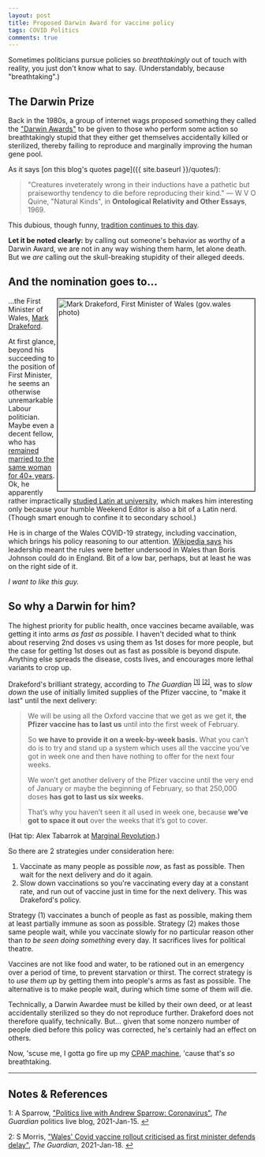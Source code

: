 ```yaml
---
layout: post
title: Proposed Darwin Award for vaccine policy
tags: COVID Politics
comments: true
---
```


Sometimes politicians pursue policies so _breathtakingly_ out of touch with reality, you
just don't know what to say.  (Understandably, because "breathtaking".)  


## The Darwin Prize  

Back in the 1980s, a group of internet wags proposed something they called the 
["Darwin Awards"](https://en.wikipedia.org/wiki/Darwin_Awards) to be given to those who
perform some action so breathtakingly stupid that they either get themselves accidentally
killed or sterilized, thereby failing to reproduce and marginally improving the human gene pool.  

As it says [on this blog's quotes page]({{ site.baseurl }}/quotes/):  
> "Creatures inveterately wrong in their inductions have a pathetic but praiseworthy
> tendency to die before reproducing their kind." &mdash; W V O Quine, "Natural Kinds", 
> in __Ontological Relativity and Other Essays__, 1969.  

This dubious, though funny, [tradition continues to this day](https://darwinawards.com/).  

__Let it be noted clearly:__ by calling out someone's behavior as worthy of a Darwin Award, we are not
in any way wishing them harm, let alone death.  But we _are_ calling out the
skull-breaking stupidity of their alleged deeds.  


## And the nomination goes to&hellip;  

<img src="{{ site.baseurl }}/images/2021-03-30-darwin-award-vaccine-drakeford.jpg"
width="400" height="390" alt="Mark Drakeford, First Minister of Wales (gov.wales photo)" title="Mark Drakeford, First Minister of Wales (gov.wales photo)" style="float: right; margin: 3px 3px 3px 3px; border: 1px solid #000000;"/>
&hellip;the First Minister of Wales,
[Mark Drakeford](https://en.wikipedia.org/wiki/Mark_Drakeford).  

At first glance, beyond his succeeding to the position of First Minister, he seems an
otherwise unremarkable Labour politician.  Maybe even a decent fellow, who has 
[remained married to the same woman for 40+ years](https://en.wikipedia.org/wiki/Mark_Drakeford#First_Minister).
Ok, he apparently rather impractically 
[studied Latin at university](https://en.wikipedia.org/wiki/Mark_Drakeford#Early_life_and_education),
which makes him interesting only because your humble Weekend Editor is also a bit of a
Latin nerd.  (Though smart enough to confine it to secondary school.)  

He is in charge of the Wales COVID-19 strategy, including vaccination, which brings his
policy reasoning to our attention.
[Wikipedia says](https://en.wikipedia.org/wiki/Mark_Drakeford#First_Minister) his
leadership meant the rules were better undersood in Wales than Boris Johnson could do in
England.  Bit of a low bar, perhaps, but at least he was on the right side of it.  

_I want to like this guy._  


## So why a Darwin for him?  

The highest priority for public health, once vaccines became available, was getting it
into arms _as fast as possible._  I haven't decided what to think about reserving 2nd
doses vs using them as 1st doses for more people, but the case for getting 1st doses out
as fast as possible is beyond dispute.  Anything else spreads the disease, costs lives,
and encourages more lethal variants to crop up.  

Drakeford's brilliant strategy, according to _The Guardian_
<sup id="fn1a">[[1]](#fn1)</sup> <sup id="fn2a">[[2]](#fn2)</sup>, was
to _slow down_ the use of initially limited supplies of the Pfizer vaccine, to "make it
last" until the next delivery:  

> We will be using all the Oxford vaccine that we get as we get it, __the Pfizer vaccine has
> to last us__ until into the first week of February.  
>  
> So __we have to provide it on a week-by-week basis.__ What you can’t do is to try and stand
> up a system which uses all the vaccine you’ve got in week one and then have nothing to
> offer for the next four weeks.  
>  
> We won’t get another delivery of the Pfizer vaccine until the very end of January or
> maybe the beginning of February, so that 250,000 doses __has got to last us six weeks.__  
>  
> That’s why you haven’t seen it all used in week one, because __we’ve got to space it out__
> over the weeks that it’s got to cover.  

(Hat tip: Alex Tabarrok at [Marginal Revolution](https://marginalrevolution.com/).)

So there are 2 strategies under consideration here:  
1. Vaccinate as many people as possible _now_, as fast as possible.  Then wait for the next delivery
   and do it again.  
2. Slow down vaccinations so you're vaccinating every day at a constant rate, and run out
   of vaccine just in time for the next delivery.  This was Drakeford's policy.  

Strategy (1) vaccinates a bunch of people as fast as possible, making them at least
partially immune as soon as possible.  Strategy (2) makes those same people wait, while
you vaccinate slowly for no particular reason other than _to be seen doing
something_ every day.  It sacrifices lives for political theatre.  

Vaccines are not like food and water, to be rationed out in an emergency over a period of time, to
prevent starvation or thirst.  The correct strategy is to _use them up_ by getting them into
people's arms as fast as possible.  The alternative is to make people wait, during which
time some of them will die.  

Technically, a Darwin Awardee must be killed by their own deed, or at least accidentally
sterilized so they do not reproduce further.  Drakeford does not therefore qualify, technically.
But&hellip; given that some nonzero number of people died before this policy
was corrected, he's certainly had an effect on others.  

Now, 'scuse me, I gotta go fire up my
[CPAP machine](https://en.wikipedia.org/wiki/Continuous_positive_airway_pressure),
'cause that's _so_ breathtaking.  

---

## Notes &amp; References  

<!--
<sup id="fn1a">[[1]](#fn1)</sup>
<a id="fn1">1</a>: [↩](#fn1a)  
-->

<a id="fn1">1</a>: A Sparrow, ["Politics live with Andrew Sparrow: Coronavirus"](https://www.theguardian.com/politics/live/2021/jan/15/uk-covid-coronavirus-live-news-updates-boris-johnson-vaccines-schools?page=with:block-60019e668f08c2ca166f5f95#block-60019e668f08c2ca166f5f95), _The Guardian_ politics live blog, 2021-Jan-15. [↩](#fn1a)  

<a id="fn2">2</a>: S Morris, ["Wales' Covid vaccine rollout criticised as first minister defends delay"](https://www.theguardian.com/uk-news/2021/jan/18/welsh-leader-mark-drakeford-defends-staggered-rollout-of-pfizer-covid-vaccine), _The Guardian_, 2021-Jan-18. [↩](#fn2a)  
